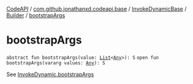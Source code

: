 [CodeAPI](../../../index.md) / [com.github.jonathanxd.codeapi.base](../../index.md) / [InvokeDynamicBase](../index.md) / [Builder](index.md) / [bootstrapArgs](.)

# bootstrapArgs

`abstract fun bootstrapArgs(value: `[`List`](https://kotlinlang.org/api/latest/jvm/stdlib/kotlin.collections/-list/index.html)`<`[`Any`](https://kotlinlang.org/api/latest/jvm/stdlib/kotlin/-any/index.html)`>): S`
`open fun bootstrapArgs(vararg values: `[`Any`](https://kotlinlang.org/api/latest/jvm/stdlib/kotlin/-any/index.html)`): S`

See [InvokeDynamic.bootstrapArgs](../../-invoke-dynamic/bootstrap-args.md)

